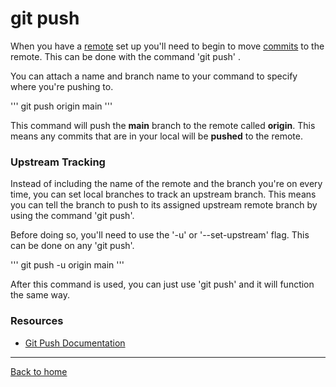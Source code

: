 # git push

When you have a [remote](./Remote.md) set up you'll need to begin to move [commits](./Commits.md) to the remote. This can be done with the command 'git push' .

You can attach a name and branch name to your command to specify where you're pushing to.

'''
git push origin main
'''

This command will push the **main** branch to the remote called **origin**. This means any commits that are in your local will be **pushed** to the remote.

### Upstream Tracking

Instead of including the name of the remote and the branch you're on every time, you can set local branches to track an upstream branch. This means you can tell the branch to push to its assigned upstream remote branch by using the command 'git push'.

Before doing so, you'll need to use the '-u' or '--set-upstream' flag. This can be done on any 'git push'.

'''
git push -u origin main
'''

After this command is used, you can just use 'git push' and it will function the same way.

### Resources 

 - [Git Push Documentation](https://git-scm.com/docs/git-push)

 ---

 [Back to home](../README.md)